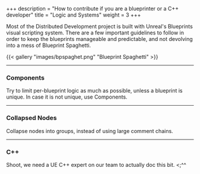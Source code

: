 +++
description = "How to contribute if you are a blueprinter or a C++ developer"
title = "Logic and Systems"
weight = 3
+++

Most of the Distributed Development project is built with Unreal's Blueprints visual scripting system. There are a few important guidelines to follow in order to keep the blueprints manageable and predictable, and not devolving into a mess of Blueprint Spaghetti.

{{< gallery "images/bpspaghet.png" "Blueprint Spaghetti" >}}

---
### Components
Try to limit per-blueprint logic as much as possible, unless a blueprint is unique. In case it is not unique, use Components.

---
### Collapsed Nodes
Collapse nodes into groups, instead of using large comment chains.

---
### C++
Shoot, we need a UE C++ expert on our team to actually doc this bit. <;^^

